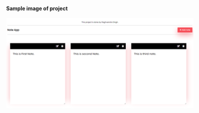 #### Sample image of project

![Note App](https://github.com/rsinghcodes/note-taking-app-using-js/blob/main/image.png?raw=true)
